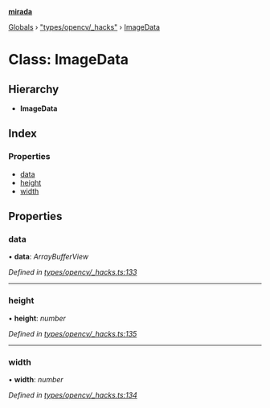 **[mirada](../README.md)**

[Globals](../README.md) › ["types/opencv/_hacks"](../modules/_types_opencv__hacks_.md) › [ImageData](_types_opencv__hacks_.imagedata.md)

# Class: ImageData

## Hierarchy

* **ImageData**

## Index

### Properties

* [data](_types_opencv__hacks_.imagedata.md#data)
* [height](_types_opencv__hacks_.imagedata.md#height)
* [width](_types_opencv__hacks_.imagedata.md#width)

## Properties

###  data

• **data**: *ArrayBufferView*

*Defined in [types/opencv/_hacks.ts:133](https://github.com/cancerberoSgx/mirada/blob/ff42750/mirada/src/types/opencv/_hacks.ts#L133)*

___

###  height

• **height**: *number*

*Defined in [types/opencv/_hacks.ts:135](https://github.com/cancerberoSgx/mirada/blob/ff42750/mirada/src/types/opencv/_hacks.ts#L135)*

___

###  width

• **width**: *number*

*Defined in [types/opencv/_hacks.ts:134](https://github.com/cancerberoSgx/mirada/blob/ff42750/mirada/src/types/opencv/_hacks.ts#L134)*